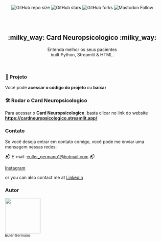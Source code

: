 <div align="center">
  
  ![GitHub repo size](https://img.shields.io/github/repo-size/eullerg/cardneuropsicologico)
  ![GitHub stars](https://img.shields.io/github/stars/eullerg/cardneuropsicologico)
  ![GitHub forks](https://img.shields.io/github/forks/eullerg/cardneuropsicologico)
  ![Mastodon Follow](https://img.shields.io/mastodon/follow/110913095554798781)


  <br />
  <br />

  <h2 align="center"> :milky_way: Card Neuropsicologico :milky_way: </h2>

  Entenda melhor os seus pacientes <br />built Python, Streamlit & HTML.

  </div>

  <br />

  ### 📁 Projeto

Você pode <strong> acessar o código do projeto </strong> ou <strong> baixar </strong>

### 🛠️ Rodar o Card Neuropsicologico

Para acessar o **Card Neuropsicologico**, basta clicar no link do website **https://cardneuropsicologico.streamlit.app/** 


### Contato

Se você deseja entrar em contato comigo, você pode me enviar uma mensagem nessas redes: 

:mailbox_with_mail: E-mail :euller_germano1@hotmail.com	:mailbox_with_mail: 	

 [Instagram](https://www.instagram.com/og.euller)

or you can also contact me at [Linkedin](https://www.linkedin.com/in/euler-germano-8bb425252/)



### Autor

 [<img src="https://avatars.githubusercontent.com/u/28613413?v=4" width=115><br><sub>Euler Germano</sub>](https://github.com/eullerg) 
